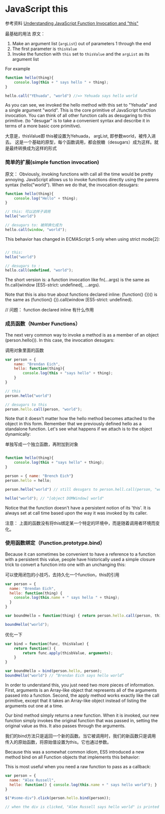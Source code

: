 # JavaScript this 

参考资料
[Understanding JavaScript Function Invocation and "this"](http://yehudakatz.com/2011/08/11/understanding-javascript-function-invocation-and-this/)

最基础的用法
原文：
1. Make an argument list (`argList`) out of parameters 1 through the end
2. The first parameter is `thisValue`
3. Invoke the function with `this` set to `thisValue` and the `argList` as its argument list

For example
``` js
function hello(thing){
    console.log(this + " says hello " + thing); 
}

hello.call("YEhuada", "world") //=> Yehuada says hello world
```

As you can see, we invoked the hello method with this set to "Yehuda" and a single argument "world". This is the core primitive of JavaScript function invocation. You can think of all other function calls as desugaring to this primitive. (to "desugar" is to take a convenient syntax and describe it in terms of a more basic core primitive).

大意是，thisValue即 this被设置为Yehuada， argList, 即参数world，被传入进去。 这是一个基础的原型，每个函数调用，都会脱糖（desugars）成为这样。就是最终转换成为这样的形式

###  简单的扩展(simple function invocation)

原文：
Obviously, invoking functions with call all the time would be pretty annoying. JavaScript allows us to invoke functions directly using the parens syntax (hello("world"). When we do that, the invocation desugars:

``` js
function hello(thing){
    console.log("Hello" + thing);
}

// this: 可以这样子调用
helle("world")

// desugars to: 被转换化成为
hello.call(window, "world");

```

This behavior has changed in ECMAScript 5 only when using strict mode[2]: 

``` js

// this:
hello("world")

// desugars to :
hello.call(undefined, "world");
```

The short version is: a function invocation like fn(...args) is the same as fn.call(window [ES5-strict: undefined], ...args).

Note that this is also true about functions declared inline: (function() {})() is the same as (function() {}).call(window [ES5-strict: undefined).

// 问题： function declared inline 有什么作用

### 成员函数（Number Functions）
The next very common way to invoke a method is as a member of an object (person.hello()). In this case, the invocation desugars:

调用对象里面的函数

``` js
var person = {
    name: "Brendan Eich",
    hello: function(thing){
        console.log(this + "says hello" + thing);
    }
}

// this
person.hello("world")

// desugars to this
person.hello.call(person, "world");
```

Note that it doesn't matter how the hello method becomes attached to the object in this form. Remember that we previously defined hello as a standalone function. Let's see what happens if we attach is to the object dynamically:

单独写成一个独立函数，再附加到对象

``` js

function hello(thing){
    console.log(this + "says hello" + thing);
}

person = { name: "Brench Eich"}
person.hello = hello;

person.hello("world") // still desugars to person.hell.call(person, "world")

hello("world"); // "[object DOMWindow] world"
```

Notice that the function doesn't have a persistent notion of its 'this'. It is always set at call time based upon the way it was invoked by its caller.

注意： 上面的函数没有将this绑定某一个特定的环境中，而是随着调用者环境而变化。

### 使用函数绑定（Function.prototype.bind）
Because it can sometimes be convenient to have a reference to a function with a persistent this value, people have historically used a simple closure trick to convert a function into one with an unchanging this:

可以使用闭包的小技巧，去持久化一个function，this的引用

``` js 
var person = {
  name: "Brendan Eich",
  hello: function(thing) {
    console.log(this.name + " says hello " + thing);
  }
}

var boundHello = function(thing) { return person.hello.call(person, thing);}

boundHello("world");
```

优化一下
``` js
var bind = function(func, thisValue) {
    return function() {
        return func.apply(thisbValue, arguments);
    }
}

var boundHello = bind(person.hello, person);
boundHello("world") // “Brendan Eich says hello world”
```

In order to understand this, you just need two more pieces of information. First, arguments is an Array-like object that represents all of the arguments passed into a function. Second, the apply method works exactly like the call primitive, except that it takes an Array-like object instead of listing the arguments out one at a time.

Our bind method simply returns a new function. When it is invoked, our new function simply invokes the original function that was passed in, setting the original value as this. It also passes through the arguments.

我们的bind方法只是返回一个新的函数。当它被调用时，我们的新函数只是调用传入的原始函数，将原始值设置为this。它也通过参数。

Because this was a somewhat common idiom, ES5 introduced a new method bind on all Function objects that implements this behavior:

This is most useful when you need a raw function to pass as a callback:

``` js
var person = {
  name: "Alex Russell",
  hello: function() { console.log(this.name + " says hello world"); }
}

$("#some-div").click(person.hello.bind(person));

// when the div is clicked, "Alex Russell says hello world" is printed
```
